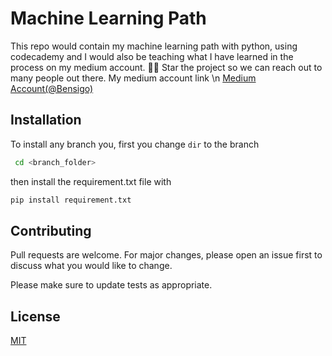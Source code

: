 # Machine Learning Path
This repo would contain my machine learning path with python, using codecademy and I would also be teaching what I have learned in the process on my medium account. 🙏🏾 Star the project so we can reach out to many people out there.
My medium account link
\n
[Medium Account(@Bensigo)](https://medium.com/@bensigo)

## Installation
To install any branch you, first you change ``dir`` to the branch
```bash
 cd <branch_folder> 
 ```
 then install the requirement.txt file with 
 ```python 
 pip install requirement.txt
 ```
 
 ## Contributing
Pull requests are welcome. For major changes, please open an issue first to discuss what you would like to change.

Please make sure to update tests as appropriate.

 ## License
[MIT](https://choosealicense.com/licenses/mit/)
 

